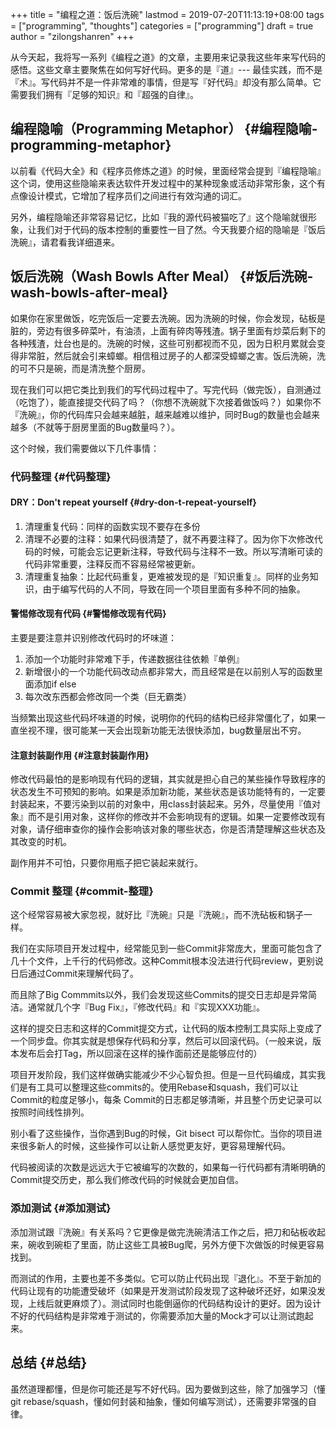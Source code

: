 +++
title = "编程之道：饭后洗碗"
lastmod = 2019-07-20T11:13:19+08:00
tags = ["programming", "thoughts"]
categories = ["programming"]
draft = true
author = "zilongshanren"
+++

从今天起，我将写一系列《编程之道》的文章，主要用来记录我这些年来写代码的感悟。这些文章主要聚焦在如何写好代码。更多的是『道』--- 最佳实践，而不是『术』。写代码并不是一件非常难的事情，但是写『好代码』却没有那么简单。它需要我们拥有『足够的知识』和『超强的自律』。


## 编程隐喻（Programming Metaphor） {#编程隐喻-programming-metaphor}

以前看《代码大全》和《程序员修炼之道》的时候，里面经常会提到『编程隐喻』这个词，使用这些隐喻来表达软件开发过程中的某种现象或活动非常形象，这个有点像设计模式，它增加了程序员们之间进行有效沟通的词汇。

另外，编程隐喻还非常容易记忆，比如『我的源代码被猫吃了』这个隐喻就很形象，让我们对于代码的版本控制的重要性一目了然。今天我要介绍的隐喻是『饭后洗碗』，请君看我详细道来。


## 饭后洗碗（Wash Bowls After Meal） {#饭后洗碗-wash-bowls-after-meal}

如果你在家里做饭，吃完饭后一定要去洗碗。因为洗碗的时候，你会发现，砧板是脏的，旁边有很多碎菜叶，有油渍，上面有碎肉等残渣。锅子里面有炒菜后剩下的各种残渣，灶台也是的。洗碗的时候，这些可别都视而不见，因为日积月累就会变得非常脏，然后就会引来蟑螂。相信租过房子的人都深受蟑螂之害。饭后洗碗，洗的可不只是碗，而是清洗整个厨房。

现在我们可以把它类比到我们的写代码过程中了。写完代码（做完饭），自测通过（吃饱了），能直接提交代码了吗？（你想不洗碗就下次接着做饭吗？）如果你不『洗碗』，你的代码库只会越来越脏，越来越难以维护，同时Bug的数量也会越来越多（不就等于厨房里面的Bug数量吗？）。

这个时候，我们需要做以下几件事情：


### 代码整理 {#代码整理}


#### DRY：Don't repeat yourself {#dry-don-t-repeat-yourself}

1.  清理重复代码：同样的函数实现不要存在多份
2.  清理不必要的注释：如果代码很清楚了，就不再要注释了。因为你下次修改代码的时候，可能会忘记更新注释，导致代码与注释不一致。所以写清晰可读的代码非常重要，注释反而不容易经常被更新。
3.  清理重复抽象：比起代码重复，更难被发现的是『知识重复』。同样的业务知识，由于编写代码的人不同，导致在同一个项目里面有多种不同的抽象。


#### 警惕修改现有代码 {#警惕修改现有代码}

主要是要注意并识别修改代码时的坏味道：

1.  添加一个功能时非常难下手，传递数据往往依赖『单例』
2.  新增很小的一个功能代码改动点都非常大，而且经常是在以前别人写的函数里面添加if else
3.  每次改东西都会修改同一个类（巨无霸类）

当频繁出现这些代码坏味道的时候，说明你的代码的结构已经非常僵化了，如果一直坐视不理，很可能某一天会出现新功能无法很快添加，bug数量层出不穷。


#### 注意封装副作用 {#注意封装副作用}

修改代码最怕的是影响现有代码的逻辑，其实就是担心自己的某些操作导致程序的状态发生不可预知的影响。如果是添加新功能，某些状态是该功能特有的，一定要封装起来，不要污染到以前的对象中，用class封装起来。另外，尽量使用『值对象』而不是引用对象，这样你的修改并不会影响现有的逻辑。如果一定要修改现有对象，请仔细审查你的操作会影响该对象的哪些状态，你是否清楚理解这些状态及其改变的时机。

副作用并不可怕，只要你用瓶子把它装起来就行。


### Commit 整理 {#commit-整理}

这个经常容易被大家忽视，就好比『洗碗』只是『洗碗』，而不洗砧板和锅子一样。

我们在实际项目开发过程中，经常能见到一些Commit非常庞大，里面可能包含了几十个文件，上千行的代码修改。这种Commit根本没法进行代码review，更别说日后通过Commit来理解代码了。

而且除了Big Commmits以外，我们会发现这些Commits的提交日志却是异常简洁。通常就几个字『Bug Fix』，『修改代码』和『实现XXX功能』。

这样的提交日志和这样的Commit提交方式，让代码的版本控制工具实际上变成了一个同步盘。你其实就是想保存代码和分享，然后可以回滚代码。（一般来说，版本发布后会打Tag，所以回滚在这样的操作面前还是能够应付的）

项目开发阶段，我们这样做确实能减少不少心智负担。但是一旦代码编成，其实我们是有工具可以整理这些commits的。使用Rebase和squash，我们可以让Commit的粒度足够小，每条
Commit的日志都足够清晰，并且整个历史记录可以按照时间线性排列。

别小看了这些操作，当你遇到Bug的时候，Git bisect 可以帮你忙。当你的项目进来很多新人的时候，这些操作可以让新人感觉更友好，更容易理解代码。

代码被阅读的次数是远远大于它被编写的次数的，如果每一行代码都有清晰明确的Commit提交历史，那么我们修改代码的时候就会更加自信。


### 添加测试 {#添加测试}

添加测试跟『洗碗』有关系吗？它更像是做完洗碗清洁工作之后，把刀和砧板收起来，碗收到碗柜了里面，防止这些工具被Bug爬，另外方便下次做饭的时候更容易找到。

而测试的作用，主要也差不多类似。它可以防止代码出现『退化』。不至于新加的代码让现有的功能遭受破坏（如果是开发测试阶段发现了这种破坏还好，如果没发现，上线后就更麻烦了）。测试同时也能倒逼你的代码结构设计的更好。因为设计不好的代码结构是非常难于测试的，你需要添加大量的Mock才可以让测试跑起来。


## 总结 {#总结}

虽然道理都懂，但是你可能还是写不好代码。因为要做到这些，除了加强学习（懂git
rebase/squash，懂如何封装和抽象，懂如何编写测试），还需要非常强的自律。
